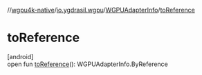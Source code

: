 //[wgpu4k-native](../../../index.md)/[io.ygdrasil.wgpu](../index.md)/[WGPUAdapterInfo](index.md)/[toReference](to-reference.md)

# toReference

[android]\
open fun [toReference](to-reference.md)(): WGPUAdapterInfo.ByReference
